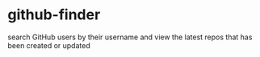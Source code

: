 # github-finder
search GitHub users by their username and view the latest repos that has been created or updated
